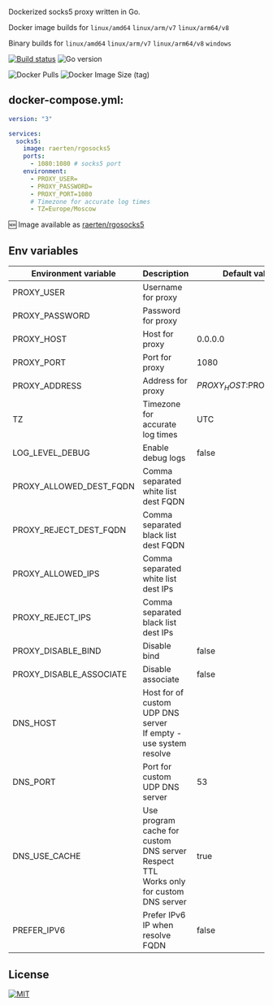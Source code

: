 Dockerized socks5 proxy written in Go.

Docker image builds for `linux/amd64` `linux/arm/v7` `linux/arm64/v8`

Binary builds for `linux/amd64` `linux/arm/v7` `linux/arm64/v8` `windows`

[![Build status](https://github.com/Raerten/rgosocks5/actions/workflows/release.yml/badge.svg)](https://github.com/Raerten/rgosocks5/actions/workflows/release.yml)
![Go version](https://img.shields.io/github/go-mod/go-version/raerten/rgosocks5)

![Docker Pulls](https://img.shields.io/docker/pulls/raerten/rgosocks5)
![Docker Image Size (tag)](https://img.shields.io/docker/image-size/raerten/rgosocks5/latest)

## docker-compose.yml:

```yml
version: "3"

services:
  socks5:
    image: raerten/rgosocks5
    ports:
      - 1080:1080 # socks5 port
    environment:
      - PROXY_USER=
      - PROXY_PASSWORD=
      - PROXY_PORT=1080
      # Timezone for accurate log times
      - TZ=Europe/Moscow
```

🆕 Image available as [raerten/rgosocks5](https://hub.docker.com/r/raerten/rgosocks5)

## Env variables

| Environment variable    | Description                                                                                  | Default value           |
|-------------------------|----------------------------------------------------------------------------------------------|-------------------------|
| PROXY_USER              | Username for proxy                                                                           |                         |
| PROXY_PASSWORD          | Password for proxy                                                                           |                         |
| PROXY_HOST              | Host for proxy                                                                               | 0.0.0.0                 |
| PROXY_PORT              | Port for proxy                                                                               | 1080                    |
| PROXY_ADDRESS           | Address for proxy                                                                            | $PROXY_HOST:$PROXY_PORT |
| TZ                      | Timezone for accurate log times                                                              | UTC                     |
| LOG_LEVEL_DEBUG         | Enable debug logs                                                                            | false                   |
| PROXY_ALLOWED_DEST_FQDN | Comma separated white list dest FQDN                                                         |                         |
| PROXY_REJECT_DEST_FQDN  | Comma separated black list dest FQDN                                                         |                         |
| PROXY_ALLOWED_IPS       | Comma separated white list dest IPs                                                          |                         |
| PROXY_REJECT_IPS        | Comma separated black list dest IPs                                                          |                         |
| PROXY_DISABLE_BIND      | Disable bind                                                                                 | false                   |
| PROXY_DISABLE_ASSOCIATE | Disable associate                                                                            | false                   |
| DNS_HOST                | Host for of custom UDP DNS server<br/>If empty - use system resolve                          |                         |
| DNS_PORT                | Port for custom UDP DNS server                                                               | 53                      |
| DNS_USE_CACHE           | Use program cache for custom DNS server<br/>Respect TTL<br/>Works only for custom DNS server | true                    |
| PREFER_IPV6             | Prefer IPv6 IP when resolve FQDN                                                             | false                   |


## License

[![MIT](https://img.shields.io/github/license/raerten/rgosocks5)](https://github.com/raerten/rgosocks5/blob/master/LICENSE)
